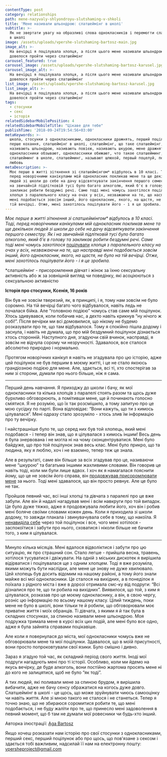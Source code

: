 ```yaml
---
contentType: post
category: relationships
path: mene-nazyvaly-shlyondroyu-slutshaming-v-shkoli
title: 'Мене називали шльондрою: слатшеймінг в школі'
subtitle: >-
  Як не звертати увагу на образливі слова однокласників і перемогти слатшеймінг
  в школі
image: /assets/uploads/vpershe-slutshaming-bartosz-main.jpg
image_alt: >-
  На вечірці я поцілувала хлопця, а після цього мене називали шльондрою і мені
  довелося пройти через слатшеймінг
carousel_featured: true
carousel_image: /assets/uploads/vpershe-slutshaming-bartosz-karusel.jpg
carousel_image_alt: >-
  На вечірці я поцілувала хлопця, а після цього мене називали шльондрою і мені
  довелося пройти через слатшеймінг
list_image: /assets/uploads/vpershe-slutshaming-bartosz-karusel.jpg
list_image_alt: >-
  На вечірці я поцілувала хлопця, а після цього мене називали шльондрою і мені
  довелося пройти через слатшеймінг
tags:
  - стосунки
  - секс
  - історія
relatedSidebarMobilePosition: 4
relatedSidebarMobileTitle: "Цікаве для тебе"
publishTime: '2018-09-24T19:54:56+03:00'
metaKeywords: >-
  школа, стосунки з однокласниками, однокласники дражнять, перший поцілунок,
  перше кохання, слатшеймінг в школі, слатшеймінг, що таке слатшеймінг,
  називають шльондрою, називають повією, називають шкурою, мене дражнять,
  одноклассники обзывают, одноклассники обижают, что такое слатшейминг,
  слатшейминг в школе, слатшейминг, называют шлюхой, первый поцелуй, первая
  любовь
metaDescription: >-
  Моє перше в житті зіткнення зі слатшеймінгом* відбулось в 10 класі. Тоді,
  перед новорічними канікулами мій однокласник покликав мене та ще декількох
  людей зі школи до себе на дачу відсвяткувати закінчення першого семестру. Як і
  на звичайній підлітковій тусі було багато алкоголю, який б'є в голову та
  закликає робити бездумні речі. Саме тоді мені чомусь захотілося поцілувати
  хлопця з паралельного класу на очах у всіх, незважаючи на те, що насправді
  мені подобається зовсім інший, його однокласник, якого, на щастя, не було на
  тій вечірці. Отже, мені захотілось поцілувати його - і я це зробила.
---
```

_Моє перше в житті зіткнення зі слатшеймінгом* відбулось в 10 класі. Тоді, перед новорічними канікулами мій однокласник покликав мене та ще декількох людей зі школи до себе на дачу відсвяткувати закінчення першого семестру. Як і на звичайній підлітковій тусі було багато алкоголю, який б'є в голову та закликає робити бездумні речі. Саме тоді мені чомусь захотілося_ [поцілувати](https://vpershe.com/articles/pershyy-potsilunok-yak-pravylno-tsiluvatysya) _хлопця з паралельного класу на очах у всіх, незважаючи на те, що насправді мені подобається зовсім інший, його однокласник, якого, на щастя, не було на тій вечірці. Отже, мені захотілось поцілувати його - і я це зробила._

\*слатшеймінг - присоромлення дівчат і жінок за їхню сексуальну активність або ж за зовнішній вигляд чи поведінку, які асоціюються з сексуальною активністю

**Історія про стосунки, Ксенія, 16 років**

Він був не зовсім тверезий, як, в принципі, і я, тому нам зовсім не було соромно. На тій вечірці багато чого відбувалося, навіть ледь не почалася бійка. Але “головною подією” чомусь став саме мій поцілунок. Хтось здивувався, коли побачив нас, а дехто навіть крикнув “ну нічого ж собі!”. Після вечірки ми всі домовилися, що нікому не будемо розказувати про те, що там відбувалося. Тому я спокійно пішла додому і заснула, і навіть не думала, що про мій бездумний поцілунок дізнається хтось сторонній. Наступного дня, згадуючи свій вчинок, насправді, я зовсім не відчула сорому чи незручності. Здавалося, все сталося абсолютно природно і нормально. 

Протягом новорічних канікул я навіть не згадувала про цю історію, адже цей поцілунок не був першим в моєму житті, і це не стало якоюсь грандіозною подією для мене. Але, здається, всі ті, хто спостерігав за ним зі сторони, думали про нього більше, ніж я сама.

- - -

Перший день навчання. Я приходжу до школи і бачу, як мої однокласники та кілька хлопців з паралелі стоять разом та щось дуже бурхливо обговорюють, а помітивши мене, ще й починають голосно сміятися. Я не розумію, що їх так розсмішило, а тому запитую про це мою сусідку по парті. Вона відповідає: “Вони кажуть, що ти з кимось цілувалася”.  Мені одразу стало зрозуміло - хтось злив їм інформацію про ту вечірку.

І найстрашніше було те, що серед них був той хлопець, який мені подобався - і тепер він знав, що я цілувалася з кимось іншим! Весь день я була знервована і не могла ні на чому сконцентруватися. Мені було байдуже, що про той поцілунок знав весь клас. Мені було прикро, що та людина, яку я люблю, хоч і не взаємно, тепер теж це знала. 

Але в результаті, саме він більше за всіх згадував про це, називаючи мене “шкурою” та багатьма іншими жахливими словами. Він говорив це навіть тоді, коли ми були лише вдвох. І хоч як я намагалася пояснити йому, що це не зовсім його справа, він [продовжував присоромлювати мене](https://vpershe.com/articles/vse-skladno-toksychni-stosunky) за нього. Тоді мені здавалося, що він просто ревнує. Але це було не так. 

Пройшов певний час, всі інші хлопці та дівчата з паралелі про це вже забули. Але він й надалі нагадував мені і всім навкруги про той випадок. Це було дуже тяжко, адже я продовжувала любити його, хоч він і робив мені боляче своїми словами кожен день. Коли я приходила зі школи додому, то завжди плакала і звинувачувала себе в тому, що накоїла. Я [ненавиділа себе](https://vpershe.com/articles/mene-nikhto-ne-rozumiye-i-meni-samotnio) через той поцілунок і все, чого мені хотілося - заспокоїтися і забути про нього, сховатися і ніколи більше не бачити того, з ким я цілувалася.

- - -

Минуло кілька місяців. Мені вдалося відволіктися і забути про цю ситуацію, як про страшний сон. Стало легше - прийшла весна, травень, хотілося тусуватися і двіжувати. На одній з міських дискотек я вирішила відірватися і поцілувалася ще з одним хлопцем. Тоді я вже розуміла, якими можуть бути наслідки, але мене це знову не дуже хвилювало. Цей хлопець був досить відомим на нашому районі, а тому його знали майже всі мої однокласники. Це сталося на вихідних, а в понеділок я поїхала з рідного міста і вже в дорозі отримала смс-ку від подруги: “Всі дізналися про те, що ти робила на вихідних”. Виявилося, що той, з ким я цілувалася, розказав про це моєму однокласнику, а він, в свою чергу, розніс цю інформацію по всьому нашому класу. Цілий тиждень, поки мене не було в школі, вони тільки те й робили, що обговорювали моє приватне життя і моїх обранців. Ті дівчата, з якими я й так була в складних стосунках, за спиною називали мене шльондрою. Моя подружка тримала мене в курсі всіх цих подій, але мені було все одно, адже я була зайнята справами поцікавіше. 

Але коли я повернулася до міста, мої однокласники чомусь вже не обговорювали мене та мої поцілунки. Здавалося, що в моїй присутності, вони просто попроковтували свої язики. Було смішно і дивно. 

Зараз я згадую той час, як складний період свого життя. Іноді мої подруги нагадують мені про ті історії. Особливо, коли ми йдемо на якусь вечірку, де буде алкоголь, вони постійно жартома просять мене ні до кого не залицятися, щоб не було “як тоді”. 

А тих людей, які поливали мене за спиною брудом, я вирішила вибачити, адже не бачу сенсу ображатися на когось дуже довго. Слатшеймінг в школі - це щось, що може зруйнувати чиюсь самооцінку чи навіть життя. Але зі мною такого не сталося і не станеться. Тепер я точно знаю, що не збираюся соромитися робити те, що мені подобається, і не буду жаліти про те, що принесло мені задоволення в певний момент, що б там не думали мої ровесники чи будь-хто інший.



Авторка ілюстрації: [Aga Bartosz](https://www.instagram.com/agabartosz/)



Якщо хочеш розказати нам історію про свої стосунки з однокласниками, перший секс, перший поцілунок або про щось, що пов'язане з сексом і здається тобі важливим, надсилай її нам на електронну пошту: vpersheproject@gmail.com
